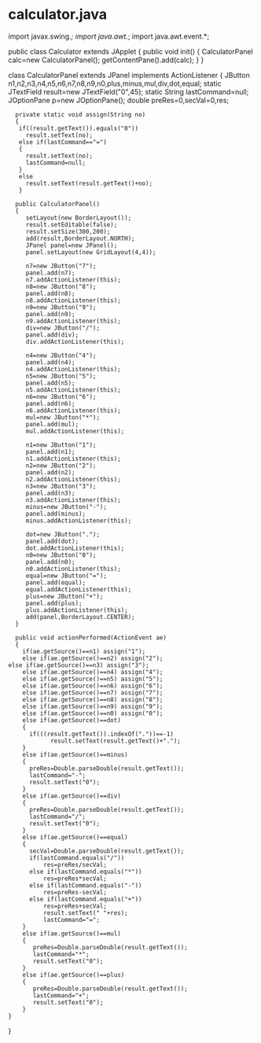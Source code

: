 # calculator.java

import javax.swing.*;
import java.awt.*;
import java.awt.event.*;



public class Calculator extends JApplet 
{
	public void init() 
	{
	 CalculatorPanel calc=new CalculatorPanel();
	 getContentPane().add(calc);
        }
}

class CalculatorPanel extends JPanel implements ActionListener 
{
      JButton n1,n2,n3,n4,n5,n6,n7,n8,n9,n0,plus,minus,mul,div,dot,equal;
      static JTextField result=new JTextField("0",45);
      static String lastCommand=null;
      JOptionPane p=new JOptionPane();
      double preRes=0,secVal=0,res;

      private static void assign(String no)
      {
       if((result.getText()).equals("0"))
         result.setText(no);
       else if(lastCommand=="=")
       {
         result.setText(no);
         lastCommand=null;
       }
       else
         result.setText(result.getText()+no);
       }

      public CalculatorPanel() 
      {
         setLayout(new BorderLayout());
         result.setEditable(false);
         result.setSize(300,200);
         add(result,BorderLayout.NORTH);
         JPanel panel=new JPanel();
         panel.setLayout(new GridLayout(4,4));

         n7=new JButton("7");
         panel.add(n7);
         n7.addActionListener(this);
         n8=new JButton("8");
         panel.add(n8);
         n8.addActionListener(this);
         n9=new JButton("9");
         panel.add(n9);
         n9.addActionListener(this);
         div=new JButton("/");
         panel.add(div);
         div.addActionListener(this);

         n4=new JButton("4");
         panel.add(n4);
         n4.addActionListener(this);
         n5=new JButton("5");
         panel.add(n5);
         n5.addActionListener(this);
         n6=new JButton("6");
         panel.add(n6);
         n6.addActionListener(this);
         mul=new JButton("*");
         panel.add(mul);
         mul.addActionListener(this);

         n1=new JButton("1");
         panel.add(n1);
         n1.addActionListener(this);
         n2=new JButton("2");
         panel.add(n2);
         n2.addActionListener(this);
         n3=new JButton("3");
         panel.add(n3);
         n3.addActionListener(this);
         minus=new JButton("-");
         panel.add(minus);
         minus.addActionListener(this);

         dot=new JButton(".");
         panel.add(dot);
         dot.addActionListener(this);
         n0=new JButton("0");
         panel.add(n0);
         n0.addActionListener(this);
         equal=new JButton("=");
         panel.add(equal);
         equal.addActionListener(this);
         plus=new JButton("+");
         panel.add(plus);
         plus.addActionListener(this);
         add(panel,BorderLayout.CENTER);
      }
     
      public void actionPerformed(ActionEvent ae)
      {
        if(ae.getSource()==n1) assign("1");
      	else if(ae.getSource()==n2) assign("2");
	else if(ae.getSource()==n3) assign("3");
      	else if(ae.getSource()==n4) assign("4");
      	else if(ae.getSource()==n5) assign("5");
      	else if(ae.getSource()==n6) assign("6");
      	else if(ae.getSource()==n7) assign("7");
      	else if(ae.getSource()==n8) assign("8");
      	else if(ae.getSource()==n9) assign("9");
      	else if(ae.getSource()==n0) assign("0");
      	else if(ae.getSource()==dot)
        {
          if(((result.getText()).indexOf("."))==-1)
                result.setText(result.getText()+".");
        }
      	else if(ae.getSource()==minus)
        {
          preRes=Double.parseDouble(result.getText());
          lastCommand="-";
          result.setText("0");
        }
      	else if(ae.getSource()==div)
        {
          preRes=Double.parseDouble(result.getText());
          lastCommand="/";
          result.setText("0");
        }
      	else if(ae.getSource()==equal)
        {
          secVal=Double.parseDouble(result.getText());
          if(lastCommand.equals("/"))
              res=preRes/secVal;
          else if(lastCommand.equals("*"))
              res=preRes*secVal;
          else if(lastCommand.equals("-"))
              res=preRes-secVal;
          else if(lastCommand.equals("+"))
              res=preRes+secVal;
              result.setText(" "+res);
              lastCommand="=";
        }
      	else if(ae.getSource()==mul)
        {
           preRes=Double.parseDouble(result.getText());
           lastCommand="*";
           result.setText("0");
        }
      	else if(ae.getSource()==plus)
        {
           preRes=Double.parseDouble(result.getText());
           lastCommand="+";
           result.setText("0");
        }
    }
}
